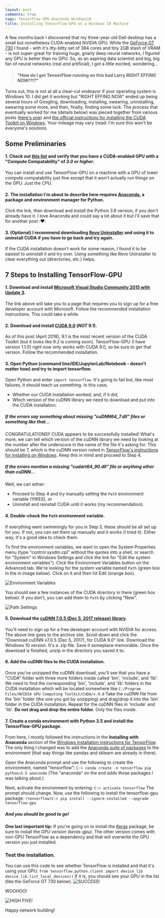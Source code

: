 ```yaml
---
layout: post
comments: true
tags: TensorFlow GPU Anaconda Windows10
title: Installing TensorFlow-GPU on a Windows 10 Machine
---
```

A few months back I discovered that my three-year-old Dell desktop has a small but nonetheless CUDA-enabled NVIDIA GPU. While the [GeForce GT 730](https://www.geforce.com/hardware/desktop-gpus/geforce-gt-730) I found - with it's itty-bitty set of 384 cores and tiny 2GB stash of VRAM -  is not super-great for training huge, gnarly deep neural networks, I figured any GPU is better than no GPU. So, as an aspiring data scientist and big, big fan of neural networks (real *and* artificial), I got a little excited, wondering... 

> #### "How do I get TensorFlow running on this bad Larry *RIGHT EFFING NOW!?!?*"

Turns out, this is not at all a clear-cut endeavor if your operating system is Windows 10. I did get it working but "RIGHT EFFING NOW" ended up being several hours of Googling, downloading, installing, swearing, uninstalling, swearing some more, and then, finally, finding some luck. The process that eventually worked for me (details below) was pieced together from various posts ([here's one](http://www.netinstructions.com/how-to-install-and-run-gpu-enabled-tensorflow-on-windows/)) and [the official instructions for installing the CUDA Toolkit on Windows](https://docs.nvidia.com/cuda/cuda-installation-guide-microsoft-windows/). Your mileage may vary (read: I'm sure this won't be everyone's solution).

## Some Preliminaries

#### 1. Check out [this list](https://developer.nvidia.com/cuda-gpus) and verify that you have a CUDA-enabled GPU with a "Compute Compatability" of *3.0 or higher*.
You can install and use TensorFlow-GPU on a machine with a GPU of lower compute compatability just fine except that it won't actually run things on the GPU. Just the CPU. 

#### 2. The installation I'm about to describe here requires [Anaconda](https://www.anaconda.com/download/), a package and environment manager for Python. 
Click the link, then download and install the Python 3.6 version, if you don't already have it. I love Anaconda and could say a lot about it but I'll save that for another post ::heart::

#### 3. (Optional) I recommend downloading [Revo Uninstaller](https://www.revouninstaller.com/revo_uninstaller_free_download.html?gclid=CjwKCAjwnLjVBRAdEiwAKSGPI481vBfbg8ZZL9fXGXW5v4c9Zbnk8Y-KJ0mUoeBcdYtLvde_4AxyZhoCMnEQAvD_BwE) and using it to uninstall CUDA if you have to go back and try again.
If the CUDA installation doesn't work for some reason, I found it to be easiest to uninstall it and try over. Using something like Revo Uninstaller to clear everything out (directories, etc.) helps.  

## 7 Steps to Installing TensorFlow-GPU

#### 1. Download and install [Microsoft Visual Studio Community 2015 with Update 3](https://my.visualstudio.com/Downloads?q=Visual%20Studio%202015%20with%20Update%203).
The link above will take you to a page that requires you to sign up for a free developer account with Microsoft. Follow the recommended installation instructions. This could take a while.

#### 2. Download and install [CUDA 9.0](https://developer.nvidia.com/cuda-90-download-archive?target_os=Windows&target_arch=x86_64&target_version=10&target_type=exenetwork) (_NOT_ 9.1).
As of this post (April 2018), 9.1 is the most recent version of the CUDA Toolkit (but it looks like 9.2 is coming soon). TensorFlow-GPU (I have version 1.1.0) right now only works with CUDA 9.0, so be sure to get that version. Follow the recommended installation.

#### 3. Open Python (command line/IDE/JupyterLab/Notebook - doesn't matter how) and try to import tensorflow.
Open Python and enter `import tensorflow`. It's going to fail but, like most failures, it should teach us something. In this case,  
- Whether our CUDA installation worked; and, if it did,
- Which version of the cuDNN library we need to download and put into the CUDA installation.  

##### *If the errors say something about missing "cuDNN64_7.dll" files or something like that...*
CONGRATULATIONS!! CUDA appears to be successfully installed! What's more, we can tell which version of the cuDNN library we need by looking at the number after the underscore in the name of the file it's asking for. This should be 7, which is the cuDNN version noted in [TensorFlow's instructions for installing on Windows](https://www.tensorflow.org/install/install_windows). Keep this in mind and proceed to Step 4.  

##### *If the errors mention a missing "cudart64_90.dll" file or anything other than cuDNN...*
Well, we can either:
- Proceed to Step 4 and try manually setting the `Path` environment variable (YIKES), or
- Uninstall and reinstall CUDA until it works (my recommendation).

#### 4. Double-check the `Path` environment variable.
If everything went swimmingly for you in Step 3, these should be all set up for you. If not, you can set them up manually and it works (I tried it). Either way, it's a good idea to check them.

To find the environment variables, we want to open the System Properties menu (type "control sysdm.cpl" without the quotes into a shell, or search for "System" in Windows Settings and click the link for "Edit the system environment variables"). Click the Environment Variables button on the Advanced tab. We're looking for the system variable named `Path` (green box in the in image below). Click on it and then hit Edit (orange box).

![Environment Variables](https://i.imgur.com/fc7LHby.png)

You should see a few instances of the CUDA directory in there (green box below). If you don't, you can add them to `Path` by clicking "New".

![Path Settings](https://i.imgur.com/vUYB6ZG.png)

#### 5. Download the [cuDNN 7.0.5 (Dec 5, 2017 release) library](https://developer.nvidia.com/rdp/cudnn-archive).
You'll need to sign up for a free developer account with NVIDIA for access. The above link goes to the archive site. Scroll down and click the "Download cuDNN v7.0.5 (Dec 5, 2017), for CUDA 9.0" link. Download the Windows 10 version. It's a .zip file. Save it someplace memorable. Once the download is finished, unzip in the directory you saved it to.

#### 6. Add the cuDNN files to the CUDA installation.
Once you've unzipped the cuDNN download, you'll see that you have a "CUDA" folder with three more folders inside called 'bin', 'include', and 'lib'. We need to find the corresponding 'bin', 'include', and 'lib' folders in the CUDA installation which will be located somewhere like
`
C:/Program Files/NVIDIA GPU Computing Toolkit/CUDA/v.9.0
`
Take the cuDNN file from the 'bin' folder (the one you got by unzipping) and drag/drop it into the 'bin' folder in the CUDA installation. Repeat for the cuDNN files in 'include' and 'lib'. **Do not drag and drop the entire folder.** Only the files inside.

#### 7. Create a conda environment with Python 3.5 and install the TensorFlow-GPU package.
From here, I mostly followed the instructions in the **Installing with Anaconda** section of the [Windows installation instructions for TensorFlow](https://www.tensorflow.org/install/install_windows). The only thing I changed was to add the [Anaconda suite of packages](https://docs.anaconda.com/anaconda/packages/py3.5_win-64) to the environment (that way things like pandas and sklearn are already in there).  

Open the Anaconda prompt and use the following to create the environment, named "tensorflow":
`
C:> conda create -n tensorflow pip python=3.5 anaconda
`
(The "anaconda" on the end adds those packages I was talking about.)

Next, activate the environment by entering:
`
C:> activate tensorflow
`
The prompt should change. Now, use the following to install the tensorflow-gpu package:
`
(tensorflow)C:> pip install --ignore-installed --upgrade tensorflow-gpu 
`

##### And you should be good to go!
__One last important tip:__ If you're going on to install the [Keras](https://keras.io/) package, be sure to install the *GPU version (keras-gpu)*. The other version comes with non-GPU TensorFlow as a dependency and that will overwrite the GPU version you just installed.

### Test the installation.
You can use this code to see whether TensorFlow is installed and that it's using your GPU.
`
from tensorflow.python.client import device_lib
device_lib.list_local_devices()
`
If it is, you should see your GPU in the list (like the GeForce GT 730 below).
![SUCCESS!](https://i.imgur.com/8AImXBR.png)

WOOHOO! 

![HIGH FIVE!](https://media.giphy.com/media/BwOU6uH7afefu/giphy.gif)

Happy network building!
